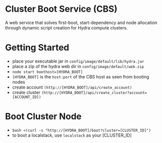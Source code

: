Cluster Boot Service (CBS)
==========================

A web service that solves first-boot, start-dependency and node allocation through dynamic script
creation for Hydra compute clusters.

Getting Started
===============

 - place your executable jar in ``config/image/default/lib/hydra.jar``
 - place a zip of the hydra web dir in ``config/image/default/web.zip``
 - ``node start boothost=[HYDRA_BOOT]``
 - ``[HYDRA_BOOT]`` is the ``host:port`` of the CBS host as seen from booting nodes
 - create account  ``(http://[HYDRA_BOOT]/api/create_account)``
 - create cluster  ``(http://[HYDRA_BOOT]/api/create_cluster?account=[ACCOUNT_ID])``

Boot Cluster Node
=================

 - ``bash <(curl -s "http://[HYDRA_BOOT]/boot?cluster=[CLUSTER_ID]")``
 - to boot a localstack, use ``localstack`` as your [CLUSTER_ID]

